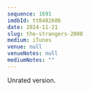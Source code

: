 ```yaml
---
sequence: 1691
imdbId: tt0482606
date: 2024-11-21
slug: the-strangers-2008
medium: iTunes
venue: null
venueNotes: null
mediumNotes: ""
---
```


Unrated version.
